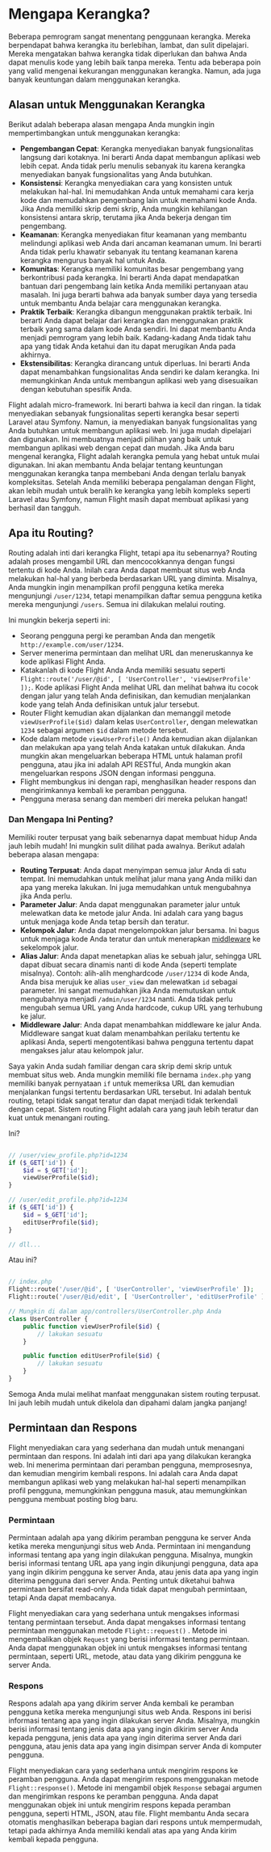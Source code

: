 # Mengapa Kerangka?

Beberapa pemrogram sangat menentang penggunaan kerangka. Mereka berpendapat bahwa kerangka itu berlebihan, lambat, dan sulit dipelajari. 
Mereka mengatakan bahwa kerangka tidak diperlukan dan bahwa Anda dapat menulis kode yang lebih baik tanpa mereka. 
Tentu ada beberapa poin yang valid mengenai kekurangan menggunakan kerangka. Namun, ada juga banyak keuntungan dalam menggunakan kerangka.

## Alasan untuk Menggunakan Kerangka

Berikut adalah beberapa alasan mengapa Anda mungkin ingin mempertimbangkan untuk menggunakan kerangka:

- **Pengembangan Cepat**: Kerangka menyediakan banyak fungsionalitas langsung dari kotaknya. Ini berarti Anda dapat membangun aplikasi web lebih cepat. Anda tidak perlu menulis sebanyak itu karena kerangka menyediakan banyak fungsionalitas yang Anda butuhkan.
- **Konsistensi**: Kerangka menyediakan cara yang konsisten untuk melakukan hal-hal. Ini memudahkan Anda untuk memahami cara kerja kode dan memudahkan pengembang lain untuk memahami kode Anda. Jika Anda memiliki skrip demi skrip, Anda mungkin kehilangan konsistensi antara skrip, terutama jika Anda bekerja dengan tim pengembang.
- **Keamanan**: Kerangka menyediakan fitur keamanan yang membantu melindungi aplikasi web Anda dari ancaman keamanan umum. Ini berarti Anda tidak perlu khawatir sebanyak itu tentang keamanan karena kerangka mengurus banyak hal untuk Anda.
- **Komunitas**: Kerangka memiliki komunitas besar pengembang yang berkontribusi pada kerangka. Ini berarti Anda dapat mendapatkan bantuan dari pengembang lain ketika Anda memiliki pertanyaan atau masalah. Ini juga berarti bahwa ada banyak sumber daya yang tersedia untuk membantu Anda belajar cara menggunakan kerangka.
- **Praktik Terbaik**: Kerangka dibangun menggunakan praktik terbaik. Ini berarti Anda dapat belajar dari kerangka dan menggunakan praktik terbaik yang sama dalam kode Anda sendiri. Ini dapat membantu Anda menjadi pemrogram yang lebih baik. Kadang-kadang Anda tidak tahu apa yang tidak Anda ketahui dan itu dapat merugikan Anda pada akhirnya.
- **Ekstensibilitas**: Kerangka dirancang untuk diperluas. Ini berarti Anda dapat menambahkan fungsionalitas Anda sendiri ke dalam kerangka. Ini memungkinkan Anda untuk membangun aplikasi web yang disesuaikan dengan kebutuhan spesifik Anda.

Flight adalah micro-framework. Ini berarti bahwa ia kecil dan ringan. Ia tidak menyediakan sebanyak fungsionalitas seperti kerangka besar seperti Laravel atau Symfony. 
Namun, ia menyediakan banyak fungsionalitas yang Anda butuhkan untuk membangun aplikasi web. Ini juga mudah dipelajari dan digunakan. 
Ini membuatnya menjadi pilihan yang baik untuk membangun aplikasi web dengan cepat dan mudah. Jika Anda baru mengenal kerangka, Flight adalah kerangka pemula yang hebat untuk mulai digunakan. 
Ini akan membantu Anda belajar tentang keuntungan menggunakan kerangka tanpa membebani Anda dengan terlalu banyak kompleksitas. 
Setelah Anda memiliki beberapa pengalaman dengan Flight, akan lebih mudah untuk beralih ke kerangka yang lebih kompleks seperti Laravel atau Symfony, 
namun Flight masih dapat membuat aplikasi yang berhasil dan tangguh.

## Apa itu Routing?

Routing adalah inti dari kerangka Flight, tetapi apa itu sebenarnya? Routing adalah proses mengambil URL dan mencocokkannya dengan fungsi tertentu di kode Anda. 
Inilah cara Anda dapat membuat situs web Anda melakukan hal-hal yang berbeda berdasarkan URL yang diminta. Misalnya, Anda mungkin ingin menampilkan profil pengguna ketika mereka 
mengunjungi `/user/1234`, tetapi menampilkan daftar semua pengguna ketika mereka mengunjungi `/users`. Semua ini dilakukan melalui routing.

Ini mungkin bekerja seperti ini:

- Seorang pengguna pergi ke peramban Anda dan mengetik `http://example.com/user/1234`.
- Server menerima permintaan dan melihat URL dan meneruskannya ke kode aplikasi Flight Anda.
- Katakanlah di kode Flight Anda Anda memiliki sesuatu seperti `Flight::route('/user/@id', [ 'UserController', 'viewUserProfile' ]);`. Kode aplikasi Flight Anda melihat URL dan melihat bahwa itu cocok dengan jalur yang telah Anda definisikan, dan kemudian menjalankan kode yang telah Anda definisikan untuk jalur tersebut.  
- Router Flight kemudian akan dijalankan dan memanggil metode `viewUserProfile($id)` dalam kelas `UserController`, dengan melewatkan `1234` sebagai argumen `$id` dalam metode tersebut.
- Kode dalam metode `viewUserProfile()` Anda kemudian akan dijalankan dan melakukan apa yang telah Anda katakan untuk dilakukan. Anda mungkin akan mengeluarkan beberapa HTML untuk halaman profil pengguna, atau jika ini adalah API RESTful, Anda mungkin akan mengeluarkan respons JSON dengan informasi pengguna.
- Flight membungkus ini dengan rapi, menghasilkan header respons dan mengirimkannya kembali ke peramban pengguna.
- Pengguna merasa senang dan memberi diri mereka pelukan hangat!

### Dan Mengapa Ini Penting?

Memiliki router terpusat yang baik sebenarnya dapat membuat hidup Anda jauh lebih mudah! Ini mungkin sulit dilihat pada awalnya. Berikut adalah beberapa alasan mengapa:

- **Routing Terpusat**: Anda dapat menyimpan semua jalur Anda di satu tempat. Ini memudahkan untuk melihat jalur mana yang Anda miliki dan apa yang mereka lakukan. Ini juga memudahkan untuk mengubahnya jika Anda perlu.
- **Parameter Jalur**: Anda dapat menggunakan parameter jalur untuk melewatkan data ke metode jalur Anda. Ini adalah cara yang bagus untuk menjaga kode Anda tetap bersih dan teratur.
- **Kelompok Jalur**: Anda dapat mengelompokkan jalur bersama. Ini bagus untuk menjaga kode Anda teratur dan untuk menerapkan [middleware](middleware) ke sekelompok jalur.
- **Alias Jalur**: Anda dapat menetapkan alias ke sebuah jalur, sehingga URL dapat dibuat secara dinamis nanti di kode Anda (seperti template misalnya). Contoh: alih-alih menghardcode `/user/1234` di kode Anda, Anda bisa merujuk ke alias `user_view` dan melewatkan `id` sebagai parameter. Ini sangat memudahkan jika Anda memutuskan untuk mengubahnya menjadi `/admin/user/1234` nanti. Anda tidak perlu mengubah semua URL yang Anda hardcode, cukup URL yang terhubung ke jalur.
- **Middleware Jalur**: Anda dapat menambahkan middleware ke jalur Anda. Middleware sangat kuat dalam menambahkan perilaku tertentu ke aplikasi Anda, seperti mengotentikasi bahwa pengguna tertentu dapat mengakses jalur atau kelompok jalur.

Saya yakin Anda sudah familiar dengan cara skrip demi skrip untuk membuat situs web. Anda mungkin memiliki file bernama `index.php` yang memiliki banyak pernyataan `if` 
untuk memeriksa URL dan kemudian menjalankan fungsi tertentu berdasarkan URL tersebut. Ini adalah bentuk routing, tetapi tidak sangat teratur dan dapat 
menjadi tidak terkendali dengan cepat. Sistem routing Flight adalah cara yang jauh lebih teratur dan kuat untuk menangani routing.

Ini?

```php

// /user/view_profile.php?id=1234
if ($_GET['id']) {
	$id = $_GET['id'];
	viewUserProfile($id);
}

// /user/edit_profile.php?id=1234
if ($_GET['id']) {
	$id = $_GET['id'];
	editUserProfile($id);
}

// dll...
```

Atau ini?

```php

// index.php
Flight::route('/user/@id', [ 'UserController', 'viewUserProfile' ]);
Flight::route('/user/@id/edit', [ 'UserController', 'editUserProfile' ]);

// Mungkin di dalam app/controllers/UserController.php Anda
class UserController {
	public function viewUserProfile($id) {
		// lakukan sesuatu
	}

	public function editUserProfile($id) {
		// lakukan sesuatu
	}
}
```

Semoga Anda mulai melihat manfaat menggunakan sistem routing terpusat. Ini jauh lebih mudah untuk dikelola dan dipahami dalam jangka panjang!

## Permintaan dan Respons

Flight menyediakan cara yang sederhana dan mudah untuk menangani permintaan dan respons. Ini adalah inti dari apa yang dilakukan kerangka web. Ini menerima permintaan 
dari peramban pengguna, memprosesnya, dan kemudian mengirim kembali respons. Ini adalah cara Anda dapat membangun aplikasi web yang melakukan hal-hal seperti menampilkan profil pengguna, 
memungkinkan pengguna masuk, atau memungkinkan pengguna membuat posting blog baru.

### Permintaan

Permintaan adalah apa yang dikirim peramban pengguna ke server Anda ketika mereka mengunjungi situs web Anda. Permintaan ini mengandung informasi tentang apa yang ingin dilakukan pengguna. 
Misalnya, mungkin berisi informasi tentang URL apa yang ingin dikunjungi pengguna, data apa yang ingin dikirim pengguna ke server Anda, atau jenis data apa yang ingin diterima pengguna dari server Anda. 
Penting untuk diketahui bahwa permintaan bersifat read-only. Anda tidak dapat mengubah permintaan, tetapi Anda dapat membacanya.

Flight menyediakan cara yang sederhana untuk mengakses informasi tentang permintaan tersebut. Anda dapat mengakses informasi tentang permintaan menggunakan metode `Flight::request()`
. Metode ini mengembalikan objek `Request` yang berisi informasi tentang permintaan. Anda dapat menggunakan objek ini untuk mengakses informasi tentang 
permintaan, seperti URL, metode, atau data yang dikirim pengguna ke server Anda.

### Respons

Respons adalah apa yang dikirim server Anda kembali ke peramban pengguna ketika mereka mengunjungi situs web Anda. Respons ini berisi informasi tentang apa yang ingin dilakukan server Anda. 
Misalnya, mungkin berisi informasi tentang jenis data apa yang ingin dikirim server Anda kepada pengguna, jenis data apa yang ingin diterima server Anda dari pengguna, 
atau jenis data apa yang ingin disimpan server Anda di komputer pengguna.

Flight menyediakan cara yang sederhana untuk mengirim respons ke peramban pengguna. Anda dapat mengirim respons menggunakan metode `Flight::response()`. Metode ini 
mengambil objek `Response` sebagai argumen dan mengirimkan respons ke peramban pengguna. Anda dapat menggunakan objek ini untuk mengirim respons kepada peramban pengguna, 
seperti HTML, JSON, atau file. Flight membantu Anda secara otomatis menghasilkan beberapa bagian dari respons untuk mempermudah, tetapi pada akhirnya Anda memiliki 
kendali atas apa yang Anda kirim kembali kepada pengguna.